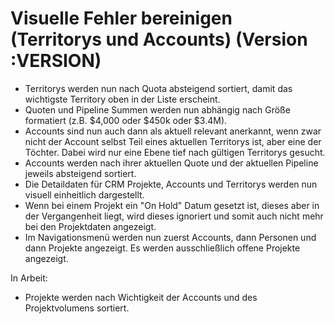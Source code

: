 # Visuelle Fehler bereinigen (Territorys und Accounts) (Version :VERSION)

- Territorys werden nun nach Quota absteigend sortiert, damit das wichtigste Territory oben in der Liste erscheint.
- Quoten und Pipeline Summen werden nun abhängig nach Größe formatiert (z.B. $4,000 oder $450k oder $3.4M).
- Accounts sind nun auch dann als aktuell relevant anerkannt, wenn zwar nicht der Account selbst Teil eines aktuellen Territorys ist, aber eine der Töchter. Dabei wird nur eine Ebene tief nach gültigen Territorys gesucht.
- Accounts werden nach ihrer aktuellen Quote und der aktuellen Pipeline jeweils absteigend sortiert.
- Die Detaildaten für CRM Projekte, Accounts und Territorys werden nun visuell einheitlich dargestellt.
- Wenn bei einem Projekt ein "On Hold" Datum gesetzt ist, dieses aber in der Vergangenheit liegt, wird dieses ignoriert und somit auch nicht mehr bei den Projektdaten angezeigt.
- Im Navigationsmenü werden nun zuerst Accounts, dann Personen und dann Projekte angezeigt. Es werden ausschließlich offene Projekte angezeigt.

In Arbeit:

- Projekte werden nach Wichtigkeit der Accounts und des Projektvolumens sortiert.
